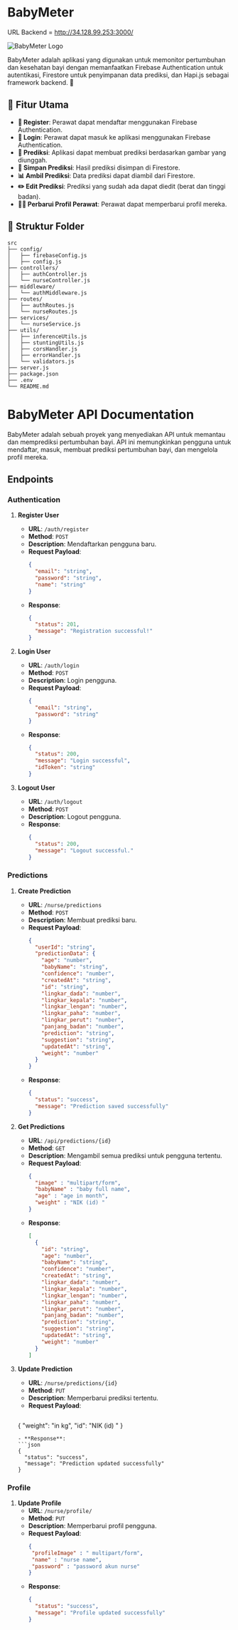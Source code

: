 #  BabyMeter 

URL Backend = http://34.128.99.253:3000/

![BabyMeter Logo](https://storage.googleapis.com/asset-design/logo/Babymeter%20Logo%20HD.png)

BabyMeter adalah aplikasi yang digunakan untuk memonitor pertumbuhan dan kesehatan bayi dengan memanfaatkan Firebase Authentication untuk autentikasi, Firestore untuk penyimpanan data prediksi, dan Hapi.js sebagai framework backend. 🚀

## 🌟 Fitur Utama

- **📝 Register**: Perawat dapat mendaftar menggunakan Firebase Authentication.
- **🔑 Login**: Perawat dapat masuk ke aplikasi menggunakan Firebase Authentication.
- **🔮 Prediksi**: Aplikasi dapat membuat prediksi berdasarkan gambar yang diunggah.
- **💾 Simpan Prediksi**: Hasil prediksi disimpan di Firestore.
- **📊 Ambil Prediksi**: Data prediksi dapat diambil dari Firestore.
- **✏️ Edit Prediksi**: Prediksi yang sudah ada dapat diedit (berat dan tinggi badan).
- **👩‍⚕️ Perbarui Profil Perawat**: Perawat dapat memperbarui profil mereka.

## 📂 Struktur Folder

```
src
├── config/
│   ├── firebaseConfig.js
│   ├── config.js
├── controllers/
│   ├── authController.js
│   └── nurseController.js
├── middleware/
│   └── authMiddleware.js
├── routes/
│   ├── authRoutes.js
│   └── nurseRoutes.js
├── services/
│   └── nurseService.js
├── utils/
│   ├── inferenceUtils.js
│   ├── stuntingUtils.js
│   ├── corsHandler.js
│   ├── errorHandler.js
│   └── validators.js
├── server.js
├── package.json
├── .env
└── README.md
```

# BabyMeter API Documentation

BabyMeter adalah sebuah proyek yang menyediakan API untuk memantau dan memprediksi pertumbuhan bayi. API ini memungkinkan pengguna untuk mendaftar, masuk, membuat prediksi pertumbuhan bayi, dan mengelola profil mereka.

## Endpoints

### Authentication

1. **Register User**
   - **URL**: `/auth/register`
   - **Method**: `POST`
   - **Description**: Mendaftarkan pengguna baru.
   - **Request Payload**:
     ```json
     {
       "email": "string",
       "password": "string",
       "name": "string"
     }
     ```
   - **Response**:
     ```json
     {
       "status": 201,
       "message": "Registration successful!"
     }
     ```

2. **Login User**
   - **URL**: `/auth/login`
   - **Method**: `POST`
   - **Description**: Login pengguna.
   - **Request Payload**:
     ```json
     {
       "email": "string",
       "password": "string"
     }
     ```
   - **Response**:
     ```json
     {
       "status": 200,
       "message": "Login successful",
       "idToken": "string"
     }
     ```

3. **Logout User**
   - **URL**: `/auth/logout`
   - **Method**: `POST`
   - **Description**: Logout pengguna.
   - **Response**:
     ```json
     {
       "status": 200,
       "message": "Logout successful."
     }
     ```

### Predictions

1. **Create Prediction**
   - **URL**: `/nurse/predictions`
   - **Method**: `POST`
   - **Description**: Membuat prediksi baru.
   - **Request Payload**:
     ```json
     {
       "userId": "string",
       "predictionData": {
         "age": "number",
         "babyName": "string",
         "confidence": "number",
         "createdAt": "string",
         "id": "string",
         "lingkar_dada": "number",
         "lingkar_kepala": "number",
         "lingkar_lengan": "number",
         "lingkar_paha": "number",
         "lingkar_perut": "number",
         "panjang_badan": "number",
         "prediction": "string",
         "suggestion": "string",
         "updatedAt": "string",
         "weight": "number"
       }
     }
     ```
   - **Response**:
     ```json
     {
       "status": "success",
       "message": "Prediction saved successfully"
     }
     ```

2. **Get Predictions**
   - **URL**: `/api/predictions/{id}`
   - **Method**: `GET`
   - **Description**: Mengambil semua prediksi untuk pengguna tertentu.
   - **Request Payload**:
     ```json
     {
       "image" : "multipart/form",
       "babyName" : "baby full name",
       "age" : "age in month",
       "weight" : "NIK (id) "
     }
     ```
   - **Response**:
     ```json
     [
       {
         "id": "string",
         "age": "number",
         "babyName": "string",
         "confidence": "number",
         "createdAt": "string",
         "lingkar_dada": "number",
         "lingkar_kepala": "number",
         "lingkar_lengan": "number",
         "lingkar_paha": "number",
         "lingkar_perut": "number",
         "panjang_badan": "number",
         "prediction": "string",
         "suggestion": "string",
         "updatedAt": "string",
         "weight": "number"
       }
     ]
     ```

3. **Update Prediction**
   - **URL**: `/nurse/predictions/{id}`
   - **Method**: `PUT`
   - **Description**: Memperbarui prediksi tertentu.
   - **Request Payload**:
     ```json
   {
      "weight": "in kg",
      "id": "NIK (id) "
    }
     ```
   - **Response**:
     ```json
     {
       "status": "success",
       "message": "Prediction updated successfully"
     }
     ```

### Profile

1. **Update Profile**
   - **URL**: `/nurse/profile/`
   - **Method**: `PUT`
   - **Description**: Memperbarui profil pengguna.
   - **Request Payload**:
     ```json
     {
      "profileImage" : " multipart/form",
      "name" : "nurse name",
      "password" : "password akun nurse"
     }
     ```
   - **Response**:
     ```json
     {
       "status": "success",
       "message": "Profile updated successfully"
     }
     ```

